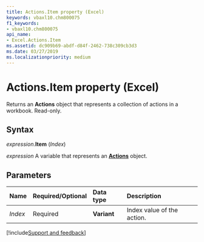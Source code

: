 ```yaml
---
title: Actions.Item property (Excel)
keywords: vbaxl10.chm800075
f1_keywords:
- vbaxl10.chm800075
api_name:
- Excel.Actions.Item
ms.assetid: dc909b69-abdf-d84f-2462-738c309cb3d3
ms.date: 03/27/2019
ms.localizationpriority: medium
---
```



# Actions.Item property (Excel)

Returns an **Actions** object that represents a collection of actions in a workbook. Read-only.


## Syntax

_expression_.**Item** (_Index_)

_expression_ A variable that represents an **[Actions](Excel.Actions.md)** object.


## Parameters

|Name|Required/Optional|Data type|Description|
|:-----|:-----|:-----|:-----|
| _Index_|Required| **Variant**|Index value of the action.|



[!include[Support and feedback](~/includes/feedback-boilerplate.md)]